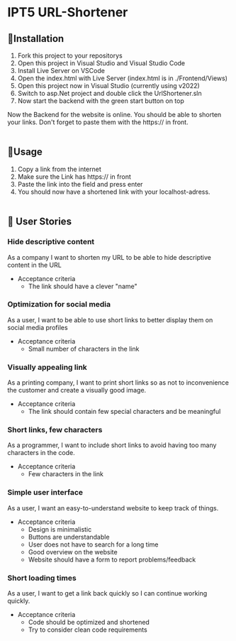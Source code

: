# IPT5 URL-Shortener

## 📖Installation
 1. Fork this project to your repositorys
 2. Open this project in Visual Studio and Visual Studio Code
 3. Install Live Server on VSCode
 4. Open the index.html with Live Server (index.html is in ./Frontend/Views)
 5. Open this project now in Visual Studio (currently using v2022)
 6. Switch to asp.Net project and double click the UrlShortener.sln
 7. Now start the backend with the green start button on top

 Now the Backend for the website is online. You should be able to shorten your links. Don't forget to paste them with the https:// in front.
<br> <br>

## 🧰Usage
  1. Copy a link from the internet
  2. Make sure the Link has https:// in front
  3. Paste the link into the field and press enter
  4. You should now have a shortened link with your localhost-adress.
<br><br> 

## 👦 User Stories
### Hide descriptive content
As a company I want to shorten my URL to be able to hide descriptive content in the URL
- Acceptance criteria
  - The link should have a clever "name"

### Optimization for social media
As a user, I want to be able to use short links to better display them on social media profiles
- Acceptance criteria
  - Small number of characters in the link

### Visually appealing link
As a printing company, I want to print short links so as not to inconvenience the customer and create a visually good image.
- Acceptance criteria
  - The link should contain few special characters and be meaningful

### Short links, few characters
As a programmer, I want to include short links to avoid having too many characters in the code. 
- Acceptance criteria
  - Few characters in the link

### Simple user interface
As a user, I want an easy-to-understand website to keep track of things.
- Acceptance criteria
  - Design is minimalistic
  - Buttons are understandable
  - User does not have to search for a long time
  - Good overview on the website
  - Website should have a form to report problems/feedback

### Short loading times
As a user, I want to get a link back quickly so I can continue working quickly.
- Acceptance criteria
  - Code should be optimized and shortened
  - Try to consider clean code requirements